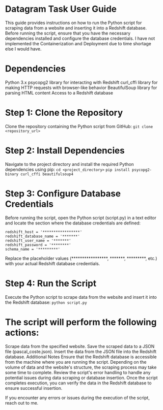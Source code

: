# Datagram Task User Guide
This guide provides instructions on how to run the Python script for scraping data from a website and inserting it into a Redshift database. Before running the script, ensure that you have the necessary dependencies installed and configure the database credentials.
I have not implemented the Containerization and Deployment due to time shortage else I would have.

# Dependencies

Python 3.x
psycopg2 library for interacting with Redshift
curl_cffi library for making HTTP requests with browser-like behavior
BeautifulSoup library for parsing HTML content
Access to a Redshift database


# Step 1: Clone the Repository

Clone the repository containing the Python script from GitHub:
`git clone <repository_url>`

# Step 2: Install Dependencies

Navigate to the project directory and install the required Python dependencies using pip:
`cd <project_directory>`
`pip install psycopg2-binary curl_cffi beautifulsoup4`

# Step 3: Configure Database Credentials

Before running the script, open the Python script (script.py) in a text editor and locate the section where the database credentials are defined:

```
redshift_host = '*****************'
redshift_database_name = '*******'
redshift_user_name = '*******'
redshift_password = '********'
schema_name = '*********'
```
Replace the placeholder values (*****************, *******, *********, etc.) with your actual Redshift database credentials.

# Step 4: Run the Script

Execute the Python script to scrape data from the website and insert it into the Redshift database:
`python script.py`


# The script will perform the following actions:

Scrape data from the specified website.
Save the scraped data to a JSON file (pascal_coste.json).
Insert the data from the JSON file into the Redshift database.
Additional Notes
Ensure that the Redshift database is accessible from the machine where you are running the script.
Depending on the volume of data and the website's structure, the scraping process may take some time to complete.
Review the script's error handling to handle any potential issues during data scraping or database insertion.
Once the script completes execution, you can verify the data in the Redshift database to ensure successful insertion.

If you encounter any errors or issues during the execution of the script, reach out to me.
